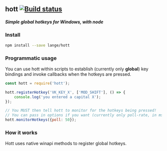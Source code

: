 ## hott [![Build status](https://ci.appveyor.com/api/projects/status/aq35s86aavdjx6fl/branch/master?svg=true)](https://ci.appveyor.com/project/Lange/hott/branch/master)
##### Simple global hotkeys for Windows, with node

### Install
```sh
npm install --save lange/hott
```

### Programmatic usage
You can use hott within scripts to establish (currently only **global**) key bindings and invoke callbacks when the hotkeys are pressed.

```js
const hott = require('hott');

hott.registerHotkey('VK_KEY_X', ['MOD_SHIFT'], () => {
	console.log('you entered a capital X');
});

// You MUST then tell hott to monitor for the hotkeys being pressed!
// You can pass in options if you want (currently only poll-rate, in ms)
hott.monitorHotkeys({poll: 50});
```

### How it works
Hott uses native winapi methods to register global hotkeys.
